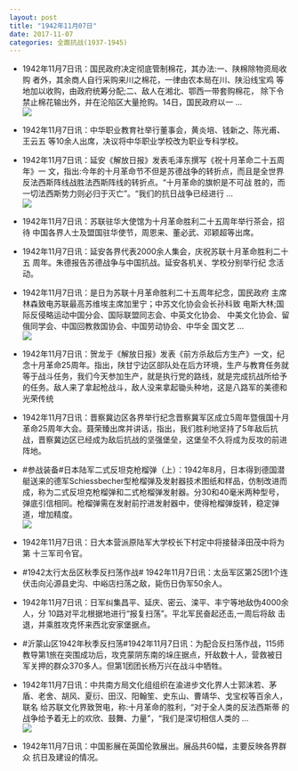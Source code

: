 ```yaml
---
layout: post
title: "1942年11月07日"
date: 2017-11-07
categories: 全面抗战(1937-1945)
---
```


<meta name="referrer" content="no-referrer" />

- 1942年11月7日讯：国民政府决定彻底管制棉花，其办法:一、陕棉除物资局收购 者外，其余商人自行采购来川之棉花，一律由农本局在川、陕沿线宝鸡 等地加以收购，由政府统筹分配;二、敌人在湘北、鄂西一带套购棉花， 除下令禁止棉花输出外，并在沦陷区大量抢购。14日，国民政府以一 ... <br/><img src="https://wx4.sinaimg.cn/large/aca367d8ly1fl9x0ualsxj20c80bxmxb.jpg" />

- 1942年11月7日讯：中华职业教育社举行董事会，黄炎培、钱新之、陈光甫、王云五 等10余人出席，决议将中华职业学校改为职业专科学校。 

- 1942年11月7日讯：延安《解放日报》发表毛泽东撰写《祝十月革命二十五周年》一 文，指出:今年的十月革命节不但是苏德战争的转折点，而且是全世界 反法西斯阵线战胜法西斯阵线的转折点。“十月革命的旗帜是不可战 胜的，而一切法西斯势力则必归于灭亡”。“我们的抗日战争已经进行  ... <br/><img src="https://wx3.sinaimg.cn/large/aca367d8ly1fl9tkh3au4j20c80ayglo.jpg" />

- 1942年11月7日讯：苏联驻华大使馆为十月革命胜利二十五周年举行茶会，招待 中国各界人士及盟国驻华使节，周恩来、董必武、邓颖超等出席。 

- 1942年11月7日讯：延安各界代表2000余人集会，庆祝苏联十月革命胜利二十五 周年。朱德报告苏德战争与中国抗战。延安各机关、学校分别举行纪 念活动。 

- 1942年11月7日讯：是日为苏联十月革命胜利二十五周年纪念，国民政府 主席林森致电苏联最高苏维埃主席加里宁；中苏文化协会会长孙科致 电斯大林;国际反侵略运动中国分会、国际联盟同志会、中英文化协会、 中美文化协会、留俄同学会、中国回教救国协会、中国劳动协会、中华全 国文艺 ... <br/><img src="https://wx1.sinaimg.cn/large/aca367d8ly1fl9odj6jd1j20c809z74c.jpg" />

- 1942年11月7日讯：贺龙于《解放日报》发表《前方杀敌后方生产》一文，纪念十月革命25周年。指出，陕甘宁边区部队处在后方环境，生产与教育任务就等于战斗任务，我们今天参加生产，就是执行党的路线，就是完成抗战所给予的任务。敌人来了拿起枪战斗，敌人没来拿起锄头种地，这是八路军的美德和光荣传统 

- 1942年11月7日讯：晋察冀边区各界举行纪念晋察冀军区成立5周年暨俄国十月革命25周年大会。聂荣臻出席并讲话，指出，我们胜利地坚持了5年敌后抗战，晋察冀边区已经成为敌后抗战的坚强堡垒，这堡垒不久将成为反攻的前进阵地。 

- #参战装备#日本陆军二式反坦克枪榴弹（上）：1942年8月，日本得到德国潜艇送来的德军Schiessbecher型枪榴弹及发射器技术图纸和样品，仿制改进而成，称为二式反坦克枪榴弹和二式枪榴弹发射器。分30和40毫米两种型号，弹底引信相同。枪榴弹需在发射前拧进发射器中，使得枪榴弹旋转，稳定弹道，增加精度。 <br/><img src="https://wx4.sinaimg.cn/large/aca367d8ly1fl9ai4x9gfj208c08f74y.jpg" />

- 1942年11月7日讯：日大本营派原陆军大学校长下村定中将接替泽田茂中将为第 十三军司令官。 

- #1942太行太岳区秋季反扫荡作战# 1942年11月7日讯：太岳军区第25团1个连伏击向沁源县史沟、中峪店扫荡之敌，毙伤日伪军50余人。 

- 1942年11月7日讯：日军纠集昌平、延庆、密云、滦平、丰宁等地敌伪4000余人，分 10路对平北根据地进行“报复扫荡”。平北军民奋起还击,一周后将敌 击退，并乘胜攻克怀来西北安家堡据点。 

- #沂蒙山区1942年秋季反扫荡#1942年11月7日讯：为配合反扫荡作战，115师教导第1旅在突围成功后，攻克蒙阴东南的垛庄据点，歼敌数十人，营救被日军关押的群众370多人。但第1团团长杨万兴在战斗中牺牲。 

- 1942年11月7日讯：中共南方局文化组组织在渝进步文化界人士郭沫若、茅盾、老舍、胡风、夏衍、田汉、阳翰笙、史东山、曹靖华、戈宝权等百余人，联名 给苏联文化界致贺电，称:十月革命的胜利，“对于全人类的反法西斯蒂 的战争给予着无上的欢欣、鼓舞、力量”，“我们是深切相信人类的 ... <br/><img src="https://wx1.sinaimg.cn/large/aca367d8ly1fl965zyspbj20c809zwej.jpg" />

- 1942年11月7日讯：中国影展在英国伦敦展出。展品共60幅，主要反映各界群众 抗日及建设的情况。 

